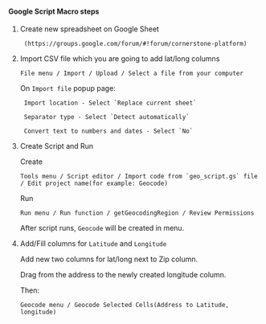 #### Google Script Macro steps
1. Create new spreadsheet on Google Sheet

    ````
     (https://groups.google.com/forum/#!forum/cornerstone-platform)
    ````
    
2. Import CSV file which you are going to add lat/long columns

    ````
    File menu / Import / Upload / Select a file from your computer 
    ````

    On `Import file` popup page:

        Import location - Select `Replace current sheet`
        
        Separator type - Select `Detect automatically`

        Convert text to numbers and dates - Select `No`

3. Create Script and Run
    
    Create

    ````
    Tools menu / Script editor / Import code from `geo_script.gs` file / Edit project name(for example: Geocode)
    ````

    Run

    ````
    Run menu / Run function / getGeocodingRegion / Review Permissions
    ````

    After script runs, `Geocode` will be created in menu.

4. Add/Fill columns for `Latitude` and `Longitude`

    Add new two columns for lat/long next to Zip column.

    Drag from the address to the newly created longitude column.

    Then:

    ````
    Geocode menu / Geocode Selected Cells(Address to Latitude, longitude)
    ````
